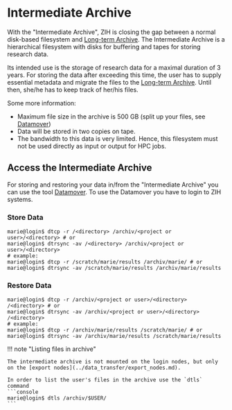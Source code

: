 # Intermediate Archive

With the "Intermediate Archive", ZIH is closing the gap between a normal disk-based filesystem and
[Long-term Archive](longterm_preservation.md). The Intermediate Archive is a hierarchical
filesystem with disks for buffering and tapes for storing research data.

Its intended use is the storage of research data for a maximal duration of 3 years. For storing the
data after exceeding this time, the user has to supply essential metadata and migrate the files to
the [Long-term Archive](longterm_preservation.md). Until then, she/he has to keep track of her/his
files.

Some more information:

- Maximum file size in the archive is 500 GB (split up your files, see
  [Datamover](../data_transfer/datamover.md))
- Data will be stored in two copies on tape.
- The bandwidth to this data is very limited. Hence, this filesystem
  must not be used directly as input or output for HPC jobs.

## Access the Intermediate Archive

For storing and restoring your data in/from the "Intermediate Archive" you can use the tool
[Datamover](../data_transfer/datamover.md). To use the Datamover you have to login to ZIH systems.

### Store Data

```console
marie@login$ dtcp -r /<directory> /archiv/<project or user>/<directory> # or
marie@login$ dtrsync -av /<directory> /archiv/<project or user>/<directory>
# example:
marie@login$ dtcp -r /scratch/marie/results /archiv/marie/ # or
marie@login$ dtrsync -av /scratch/marie/results /archiv/marie/results
```

### Restore Data

```console
marie@login$ dtcp -r /archiv/<project or user>/<directory> /<directory> # or
marie@login$ dtrsync -av /archiv/<project or user>/<directory> /<directory>
# example:
marie@login$ dtcp -r /archiv/marie/results /scratch/marie/ # or
marie@login$ dtrsync -av /archiv/marie/results /scratch/marie/results
```
!!! note "Listing files in archive"

    The intermediate archive is not mounted on the login nodes, but only on the [export nodes](../data_transfer/export_nodes.md).

    In order to list the user's files in the archive use the `dtls` command
    ```console
    marie@login$ dtls /archiv/$USER/
    ```
